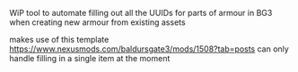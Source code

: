 WiP tool to automate filling out all the UUIDs for parts of armour in BG3 when creating new armour from existing assets

makes use of this template https://www.nexusmods.com/baldursgate3/mods/1508?tab=posts can only handle filling in a single item at the moment 

